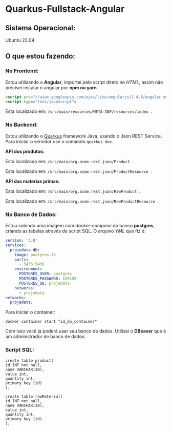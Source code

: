 # Quarkus-Fullstack-Angular

## Sistema Operacional:

Ubuntu 22.04

## O que estou fazendo:

### No Frontend:

Estou utilizando o **Angular**, importei pelo script direto no *HTML*, assim não precisei instalar o angular por **npm ou yarn**.

```html
<script src="//ajax.googleapis.com/ajax/libs/angularjs/1.4.8/angular.min.js"></script>
<script type="text/javascript">
```

Esta localizado em: ```/src/main/resources/META-INF/resources/index ```.

### No Backend:

Estou utilizando o [Quarkus](https://quarkus.io/) framework Java, usando o Json REST Service. Para iniciar o servidor use o comando ``` quarkus dev ```.

**API dos produtos:**

Esta localizado em: ```/src/main/org.acme.rest.json/Product ```.

Esta localizado em: ```/src/main/org.acme.rest.json/ProductResource ```.

**API das materias primas:**

Esta localizado em: ```/src/main/org.acme.rest.json/RawProduct ```.

Esta localizado em: ```/src/main/org.acme.rest.json/RawProductResource ```.

### No Banco de Dados:

Estou subindo uma imagem com *docker-compose* do banco **postgres**, criando as tabelas através do script SQL.
O arquivo *YML* que fiz é:
```yml
version: '3.8'
services:
  projedata-db:
    image: postgres:13
    ports:
      - 5436:5436
    environment:
      POSTGRES_USER: postgres
      POSTGRES_PASSWORD: 159159
      POSTGRES_DB: projedata
    networks:
      - projedata
networks:
  projedata: 
```

Para iniciar o container:
```docker
docker container start "id_do_container"
```
Com isso você ja poderá usar seu banco de dados. Utilizei o **DBeaver** que é um administrador de banco de dados.

### Script SQL:

```POSTGRESQL
create table product(
id INT not null,
name VARCHAR(30),
value int,
quantity int,
primary key (id)
);

create table rawMaterial(
id INT not null,
name VARCHAR(30),
value int,
quantity int,
primary key (id)
);
```
